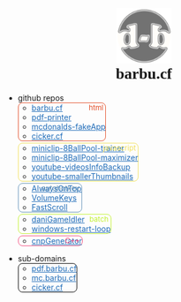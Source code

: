 <div style="text-align:center;">
  <a href="https://github.com/daniel-barbu"><img src="/img/favicon.png?" width="100px"></a>
  <h1 style="font-family:'Cooper Black 2'; margin-top:0 !important;">barbu.cf</h1>
</div>

<ul><li> github repos
  <ul class="ulBorder" style="/*transform:skew(-10deg);*/ border-color:#E34C26">
    <div class="ulText" style="color:#E34C26">html</div>
    <li> <a href="https://github.com/daniel-barbu/barbu.cf">barbu.cf</a></li>
    <li> <a href="https://github.com/daniel-barbu/pdf-printer">pdf-printer</a></li>
    <li> <a href="https://github.com/daniel-barbu/mcdonalds-fakeApp">mcdonalds-fakeApp</a></li>
    <li> <a href="https://github.com/daniel-barbu/cicker.cf">cicker.cf</a></li>
<!--  <li> <a href="https://github.com/daniel-barbu/zoom-calendar">zoom-calendar11R2</a></li>  -->
  </ul>
  <ul class="ulBorder" style="/*transform:skew(-10deg);*/ border-color:#F1E05A">
    <div class="ulText" style="color:#F1E05A">javascript</div>
    <li> <a href="https://github.com/daniel-barbu/miniclip-8BallPool-trainer">miniclip-8BallPool-trainer</a></li>
    <li> <a href="https://github.com/daniel-barbu/miniclip-8BallPool-maximizer">miniclip-8BallPool-maximizer</a></li>
    <li> <a href="https://github.com/daniel-barbu/youtube-videosInfoBackup">youtube-videosInfoBackup</a></li>
<!--  <li> <a href="https://github.com/daniel-barbu/sf36ro">sf36ro</a></li>  -->
    <li> <a href="https://github.com/daniel-barbu/youtube-smallerThumbnails">youtube-smallerThumbnails</a></li>
<!--  <li> <a href="https://github.com/daniel-barbu/instagram-comments.json-formatter">instagram-comments.json-formatter</a></li>  -->
<!--  <li> <a href="https://github.com/daniel-barbu/4chan-mediaSaver">4chan-mediaSaver</a></li>  -->
  </ul>
  <ul class="ulBorder" style="/*transform:skew(-10deg);*/ border-color:#6594B9">
    <div class="ulText" style="color:#6594B9">autohotkey</div>
    <li> <a href="https://github.com/daniel-barbu/AlwaysOnTop">AlwaysOnTop</a></li>
    <li> <a href="https://github.com/daniel-barbu/VolumeKeys">VolumeKeys</a></li>
    <li> <a href="https://github.com/daniel-barbu/FastScroll">FastScroll</a></li>
  </ul>
  <ul class="ulBorder" style="/*transform:skew(-10deg);*/ border-color:#C1F12E">
    <div class="ulText" style="color:#C1F12E">batch</div>
    <li> <a href="https://github.com/daniel-barbu/daniGameIdler">daniGameIdler</a></li>
    <li> <a href="https://github.com/daniel-barbu/windows-restart-loop">windows-restart-loop</a></li>
  </ul>
<!--    <ul class="ulBorder" style="/*transform:skew(-10deg);*/ border-color:#FFCB2C">  -->
<!--  <div class="ulText" style="color:#FFCB2C">firebase</div>  -->
<!--  <li> <a href="https://github.com/daniel-barbu/firebaseTest">firebaseTest</a></li>  -->
<!--    </ul>  -->
  <ul class="ulBorder" style="/*transform:skew(-10deg);*/ border-color:#F34B7D">
    <div class="ulText" style="color:#F34B7D">C++</div>
<!--  <li> <a href="https://github.com/daniel-barbu/proiectInfo-AdministrareSpital">proiectInfo-AdministrareSpital</a></li>  -->
<!--  <li> <a href="https://github.com/daniel-barbu/proiectInfo-ArboreGenealogic">proiectInfo-ArboreGenealogic</a></li>  -->
  <li> <a href="https://github.com/daniel-barbu/cnpGenerator">cnpGenerator</a></li>
  </ul>
</li></ul>
<ul><li> sub-domains
  <ul class="ulBorder" style="/*transform:skew(-10deg);*/ border-color:#000000">
    <li> <a href="https://pdf.barbu.tk">pdf.barbu.cf</a></li>
    <li> <a href="https://mc.barbu.tk">mc.barbu.cf</a></li>
    <li> <a href="https://cicker.cf">cicker.cf</a></li>
<!--  <li> <a href="https://sf36.barbu.tk">sf36.barbu.cf</a></li>  -->
<!--  <li> <a href="https://orar.barbu.tk">orar.barbu.cf</a></li>  -->
<!--  <li> <a href="https://ig-formatter.barbu.tk">ig-formatter.barbu.cf</a></li>  -->
  </ul>
</li></ul>

<style>
  @font-face {font-family:'Cooper Black 2'; src:url(fonts/CooperBlack2.woff);}
  @font-face {font-family:'Lucida Sans Unicode'; src:url(fonts/LucidaSansUnicode.woff);}
  .markdown-body {font-family:'Lucida Sans Unicode'; font-size:19px; max-width:max-content;}
  a {color:#1E6BB8 !important;}
  .ulBorder {width:fit-content; border:1px solid; border-radius:8px; margin-bottom:3px !important; position:relative;}
  .ulText {position:absolute; right:4px; font-size:small;}
</style>
<script>
  document.getElementsByTagName("h1")[0].remove();
  document.getElementsByTagName("title")[0].textContent="barbu.cf";
  var link=document.createElement("link"); link.rel="icon"; link.href="/img/favicon.png?"; document.getElementsByTagName("head")[0].appendChild(link);
  //document.getElementsByClassName("ulBorder")[1].style.width=document.getElementsByClassName("ulBorder")[1].clientWidth*1.2+"px";
  document.getElementsByClassName("ulBorder")[0].style.width=document.getElementsByClassName("ulBorder")[1].clientWidth+"px";
  for (var i=2; i<document.getElementsByClassName("ulBorder").length; i++) document.getElementsByClassName("ulBorder")[i].style.width=document.getElementsByClassName("ulBorder")[1].clientWidth+"px";
</script>
<meta name="viewport" content="width=device-width, initial-scale=0.85, user-scalable=no" />
